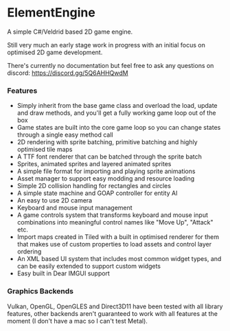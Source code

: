 # ElementEngine
A simple C#/Veldrid based 2D game engine.

Still very much an early stage work in progress with an initial focus on optimised 2D game development.

There's currently no documentation but feel free to ask any questions on discord: https://discord.gg/5Q6AHHQwdM

### Features
* Simply inherit from the base game class and overload the load, update and draw methods, and you'll get a fully working game loop out of the box
* Game states are built into the core game loop so you can change states through a single easy method call
* 2D rendering with sprite batching, primitive batching and highly optimised tile maps
* A TTF font renderer that can be batched through the sprite batch
* Sprites, animated sprites and layered animated sprites
* A simple file format for importing and playing sprite animations
* Asset manager to support easy modding and resource loading
* Simple 2D collision handling for rectangles and circles
* A simple state machine and GOAP controller for entity AI
* An easy to use 2D camera
* Keyboard and mouse input management
* A game controls system that transforms keyboard and mouse input combinations into meaningful control names like "Move Up", "Attack" etc.
* Import maps created in Tiled with a built in optimised renderer for them that makes use of custom properties to load assets and control layer ordering
* An XML based UI system that includes most common widget types, and can be easily extended to support custom widgets
* Easy built in Dear IMGUI support

### Graphics Backends
Vulkan, OpenGL, OpenGLES and Direct3D11 have been tested with all library features, other backends aren't guaranteed to work with all features at the moment (I don't have a mac so I can't test Metal).